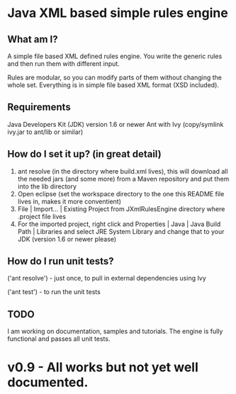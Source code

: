 Java XML based simple rules engine
==============================

What am I?
---------
A simple file based XML defined rules engine.  You write the generic rules and then run them with different input.

Rules are modular, so you can modify parts of them without changing the whole set.
Everything is in simple file based XML format (XSD included).


Requirements
-----------
Java Developers Kit (JDK) version 1.6 or newer
Ant with Ivy (copy/symlink ivy.jar to ant/lib or similar)


How do I set it up? (in great detail)
---------------------------------
1. ant resolve  (in the directory where build.xml lives), this will download all the needed jars (and some more) from a Maven repository and put them into the lib directory
2. Open eclipse (set the workspace directory to the one this README file lives in, makes it more conventient)
3. File | Import... | Existing Project from JXmlRulesEngine directory where .project file lives
4. For the imported project, right click and Properties | Java | Java Build Path | Libraries and select JRE System Library and change that to your JDK (version 1.6 or newer please)


How do I run unit tests?
---------------------
('ant resolve') - just once, to pull in external dependencies using Ivy

('ant test') - to run the unit tests



TODO
----
I am working on documentation, samples and tutorials.  The engine is fully functional and passes all unit tests.



v0.9 - All works but not yet well documented.
====
